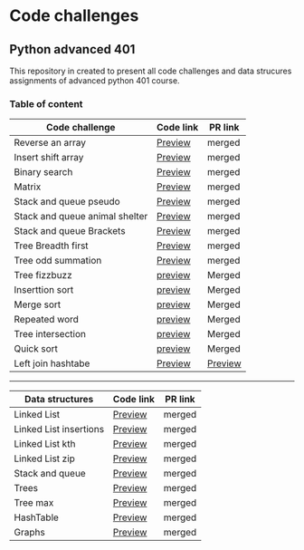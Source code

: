 
# Code challenges

## Python advanced 401
This repository in created to present all code challenges and data strucures assignments of advanced python 401 course.


### Table of content

| Code challenge | Code link | PR link|
| ----------- | ----------- | ----------- |
| Reverse an array | [Preview](https://github.com/dialaabulkhail/data-structures-and-algorithms/blob/main/code_challenges/code-challenge01/CODE.md) | merged |
| Insert shift array | [Preview](https://github.com/dialaabulkhail/data-structures-and-algorithms/blob/main/code_challenges/code-challenge02/CODE.md) | merged |
| Binary search | [Preview](https://github.com/dialaabulkhail/data-structures-and-algorithms/blob/main/code_challenges/code-challenge03/CODE.md) | merged |
| Matrix | [Preview](https://github.com/dialaabulkhail/data-structures-and-algorithms/blob/main/code_challenges/code-challenge04/CODE.md) | merged |
| Stack and queue pseudo | [Preview](https://github.com/dialaabulkhail/data-structures-and-algorithms/blob/main/code_challenges/stack-and-queue/README.md) | merged |
| Stack and queue animal shelter | [Preview](https://github.com/dialaabulkhail/data-structures-and-algorithms/tree/main/code_challenges/stack-queue-animal-shelter) | merged |
| Stack and queue Brackets | [Preview](https://github.com/dialaabulkhail/data-structures-and-algorithms/tree/main/code_challenges/stack-queue-brackets) | merged |
| Tree Breadth first | [Preview](https://github.com/dialaabulkhail/data-structures-and-algorithms/blob/main/code_challenges/trees/trees/breadth_first.py) | merged |
| Tree odd summation | [Preview](https://github.com/dialaabulkhail/data-structures-and-algorithms/blob/main/code_challenges/trees/README_odd-summation.md) | merged |
| Tree fizzbuzz | [preview](https://github.com/dialaabulkhail/data-structures-and-algorithms/blob/main/code_challenges/trees/README_fizzbuzz.md) | Merged |
| Inserttion sort | [preview](https://github.com/dialaabulkhail/data-structures-and-algorithms/blob/main/code_challenges/code-challenge26/code_challenge26/insertion_sort.py) | Merged |
| Merge sort | [preview](https://github.com/dialaabulkhail/data-structures-and-algorithms/blob/main/code_challenges/code-challenge27/code_challenge27/merge_sort.py) | Merged |
| Repeated word | [preview](https://github.com/dialaabulkhail/data-structures-and-algorithms/blob/main/code_challenges/code-challenge31/repeated-word/repeated_word/repeated_word.py) | Merged |
| Tree intersection | [preview](https://github.com/dialaabulkhail/data-structures-and-algorithms/blob/main/code_challenges/hash_tree_intersection/tree_intersection/tree_intersection.py) | Merged |
| Quick sort | [preview](https://github.com/dialaabulkhail/data-structures-and-algorithms/blob/main/code_challenges/code-challenge28/code_challenge28/quick_sort.py) | Merged |
| Left join hashtabe | [Preview](https://github.com/dialaabulkhail/data-structures-and-algorithms/blob/hashmap-left-join/code_challenges/left-join-hashmaps/left_join_hashmap/left_join_hashmap.py) | [Preview](https://github.com/dialaabulkhail/data-structures-and-algorithms/pull/39) |





______________________________________________________

| Data structures | Code link | PR link|
| ----------- | ----------- | ----------- |
| Linked List | [Preview](https://github.com/dialaabulkhail/data-structures-and-algorithms/blob/main/Data_structures/linked-list/README.md) | merged |
| Linked List insertions| [Preview](https://github.com/dialaabulkhail/data-structures-and-algorithms/blob/main/Data_structures/linked-list/README.md) | merged |
| Linked List kth | [Preview](https://github.com/dialaabulkhail/data-structures-and-algorithms/blob/main/Data_structures/linked-list/README.md) | merged |
| Linked List zip | [Preview](https://github.com/dialaabulkhail/data-structures-and-algorithms/blob/main/Data_structures/linked-list/README.md ) | merged |
| Stack and queue | [Preview](https://github.com/dialaabulkhail/data-structures-and-algorithms/blob/main/code_challenges/stack-and-queue/README.md) | merged |
| Trees | [Preview](https://github.com/dialaabulkhail/data-structures-and-algorithms/blob/trees/Data_structures/trees/Trees/trees.py) | merged |
| Tree max | [Preview](https://github.com/dialaabulkhail/data-structures-and-algorithms/blob/trees/Data_structures/trees/Trees/trees.py) | merged |
| HashTable | [Preview](https://github.com/dialaabulkhail/data-structures-and-algorithms/tree/main/Data_structures/hash-tables) | merged |
| Graphs | [Preview](https://github.com/dialaabulkhail/data-structures-and-algorithms/tree/main/Data_structures/graphs) | merged |



